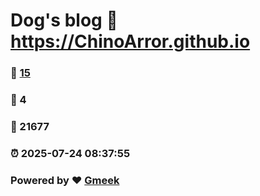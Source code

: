 # Dog's blog :link: https://ChinoArror.github.io 
### :page_facing_up: [15](https://ChinoArror.github.io/tag.html) 
### :speech_balloon: 4 
### :hibiscus: 21677 
### :alarm_clock: 2025-07-24 08:37:55 
### Powered by :heart: [Gmeek](https://github.com/Meekdai/Gmeek)
